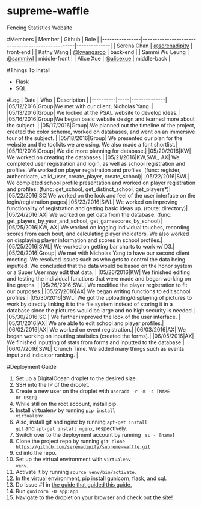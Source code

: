 # supreme-waffle
Fencing Statistics Website

#Members
| Member         | Github                                           | Role         |
|----------------|--------------------------------------------------|--------------|
| Serena Chan    | [@serenadipity](https://github.com/serenadipity) | front-end    |
| Kathy Wang     | [@kwangaroo](https://github.com/kwangaroo)       | back-end     |
| Sammi Wu Leung | [@sammiwl](https://github.com/sammiWL)           | middle-front |
| Alice Xue      | [@alicexue](https://github.com/alicexue)         | middle-back  |

#Things To Install
* Flask
* SQL

#Log
|   Date   | Who | Description  |
|----------|-----|--------------|
|05/12/2016|Group|We met with our client, Nicholas Yang. |
|05/13/2016|Group| We looked at the PSAL website to develop ideas. |
|05/16/2016|Group|We began basic website design and learned more about the subject. |
|05/17/2016|Group| We planned out the timeline of the project, created the color scheme, worked on databases, and went on an immersive tour of the subject. |
|05/18/2016|Group| We presented our plan for the website and the toolkits we are using. We also made a font shortlist.|
|05/19/2016|Group| We did more planning for database.|
|05/20/2016|KW| We worked on creating the databases.|
|05/21/2016|KW,SWL, AX| We completed user registration and login, as well as school registration and profiles. We worked on player registration and profiles. (func: register, authenticate, valid_user, create_player, create_school)|
|05/22/2016|SWL| We completed school profile presentation and worked on player registration and profiles. (func: get_school, get_distinct_school, get_players*)|
|05/22/2016|SC|We worked on the look and feel of the user interface on the login/registration pages|
|05/23/2016|SWL| We worked on improving functionality of registration and getting basic ideas up. (route: directory)|
|05/24/2016|AX| We worked on get data from the database. (func: get_players_by_year_and_school, get_gamescores_by_school)|
|05/25/2016|KW, AX| We worked on logging individual touches, recording scores from each bout, and calculating player indicators. We also worked on displaying player information and scores in school profiles.|
|05/25/2016|SWL| We worked on getting bar charts to work w/ D3.|
|05/26/2016|Group| We met with Nicholas Yang to have our second client meeting. We resolved issues such as who gets to control the data being inputted. We concluded that the data would be based on the honor system or a Super User may edit that data. | 
|05/26/2016|KW| We finished editing and testing the individual functions that were made and began working on line graphs. |
|05/26/2016|SWL| We modified the player registration to fit our purposes.|
|05/27/2016|AX| We began writing functions to edit school profiles.|
|05/30/2016|SWL| We got the uploading/displaying of pictures to work by directly linking it to the file system instead of storing it in a database since the pictures would be large and no high security is needed.|
|05/30/2016|SC | We further improved the look of the user interface. |
|05/31/2016|AX| We are able to edit school and player profiles.|
|06/02/2016|AX| We worked on event registration.|
|06/03/2016|AX| We began working on inputting statistics (created the forms).|
|06/05/2016|AX| We finished inputting of stats from forms and inputted to the database.|
|06/07/2016|SWL| Crunch Time. We added many things such as events input and indicator ranking. |

#Deployment Guide 
1. Set up a DigitalOcean droplet to the desired size. 
2. SSH into the IP of the droplet. 
3. Create a new user on the droplet with <code>useradd -r -m -s [NAME OF USER]</code>.
4. While still on the root account, install pip. 
5. Install virtualenv by running <code>pip install virtualenv.</code>
6. Also, install git and nginx by running <code>apt-get install git</code> and <code>apt-get install nginx</code>, respectively.
7. Switch over to the deployment account by running <code> su - [name] </code>
8. Clone the project repo by running <code>git clone https://github.com/serenadipity/supreme-waffle.git </code>
9. cd into the repo. 
10. Set up the virtual environment with <code>virtualenv venv</code>.
11. Activate it by running <code>source venv/bin/activate</code>.
12. In the virtual environment, pip install gunicorn, flask, and sql. 
13. Do Issue #1 in <a href="https://blog.marksteve.com/deploy-a-flask-application-inside-a-digitalocean-droplet/">the guide that guided this guide.</a>
14. Run <code>gunicorn -D app:app</code>
15. Navigate to the droplet on your browser and check out the site!
